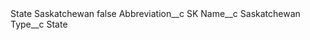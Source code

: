 <?xml version="1.0" encoding="UTF-8"?>
<CustomMetadata xmlns="http://soap.sforce.com/2006/04/metadata" xmlns:xsi="http://www.w3.org/2001/XMLSchema-instance" xmlns:xsd="http://www.w3.org/2001/XMLSchema">
    <label>State Saskatchewan</label>
    <protected>false</protected>
    <values>
        <field>Abbreviation__c</field>
        <value xsi:type="xsd:string">SK</value>
    </values>
    <values>
        <field>Name__c</field>
        <value xsi:type="xsd:string">Saskatchewan</value>
    </values>
    <values>
        <field>Type__c</field>
        <value xsi:type="xsd:string">State</value>
    </values>
</CustomMetadata>

